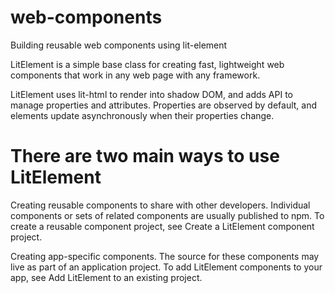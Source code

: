 # web-components
Building reusable web components using lit-element

LitElement is a simple base class for creating fast, lightweight web components that work in any web page with any framework.

LitElement uses lit-html to render into shadow DOM, and adds API to manage properties and attributes. Properties are observed by default, and elements update asynchronously when their properties change.

# There are two main ways to use LitElement

Creating reusable components to share with other developers. Individual components or sets of related components are usually published to npm. To create a reusable component project, see Create a LitElement component project.

Creating app-specific components. The source for these components may live as part of an application project. To add LitElement components to your app, see Add LitElement to an existing project.
